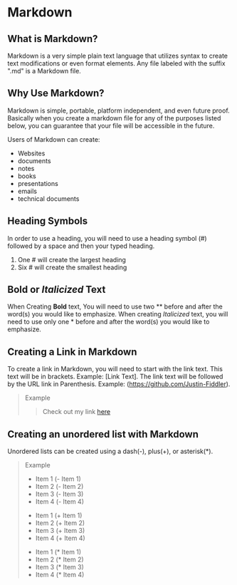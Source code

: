 # Markdown

## What is Markdown?

Markdown is a very simple plain text language that utilizes syntax to create text modifications or even format elements.
Any file labeled with the suffix ".md" is a Markdown file. 

## Why Use Markdown?

Markdown is simple, portable, platform independent, and even future proof. Basically when you create a markdown file for
any of the purposes listed below, you can guarantee that your file will be accessible in the future. 

Users of Markdown can create:
- Websites
- documents
- notes
- books
- presentations
- emails
- technical documents

## Heading Symbols

In order to use a heading, you will need to use a heading symbol (#) followed by a space and then your typed heading. 
1. One # will create the largest heading
2. Six # will create the smallest heading

## **Bold** or *Italicized* Text

When Creating **Bold** text, You will need to use two ** before and after the word(s) you would like to emphasize. 
When creating *Italicized* text, you will need to use only one * before and after the word(s) you would like to emphasize.

## Creating a Link in Markdown

To create a link in Markdown, you will need to start with the link text. This text will be in brackets. Example: [Link Text].
The link text will be followed by the URL link in Parenthesis. Example: (https://github.com/Justin-Fiddler).

> Example
> > Check out my link [here](https://github.com/Justin-Fiddler)

## Creating an unordered list with Markdown

Unordered lists can be created using a dash(-), plus(+), or asterisk(*).

> Example
>
> - Item 1 (- Item 1)
> - Item 2 (- Item 2)
> - Item 3 (- Item 3)
> - Item 4 (- Item 4)
>
> + Item 1 (+ Item 1)
> + Item 2 (+ Item 2)
> + Item 3 (+ Item 3)
> + Item 4 (+ Item 4)
>
> * Item 1 (* Item 1)
> * Item 2 (* Item 2)
> * Item 3 (* Item 3)
> * Item 4 (* Item 4)




 

